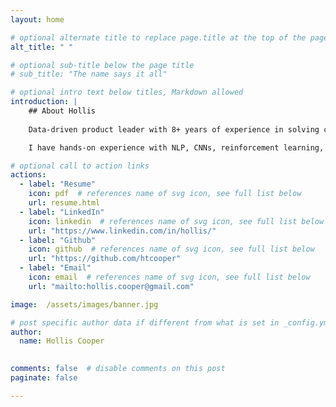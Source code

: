 ```yaml
---
layout: home

# optional alternate title to replace page.title at the top of the page
alt_title: " "

# optional sub-title below the page title
# sub_title: "The name says it all"

# optional intro text below titles, Markdown allowed
introduction: |
    ## About Hollis
    
    Data-driven product leader with 8+ years of experience in solving complex customer challenges. Master's in computer science from UPenn, equipped with specialized training and hands-on skills in AI, ready to drive innovation in new product domains.    

    I have hands-on experience with NLP, CNNs, reinforcement learning, transformers, generative AI, and computer vision. I also have training in the business use of AI, ethical and legal issues relating to AI, and ML project best practices.

# optional call to action links
actions:
  - label: "Resume"
    icon: pdf  # references name of svg icon, see full list below
    url: resume.html
  - label: "LinkedIn"
    icon: linkedin  # references name of svg icon, see full list below
    url: "https://www.linkedin.com/in/hollis/"
  - label: "Github"
    icon: github  # references name of svg icon, see full list below
    url: "https://github.com/htcooper"
  - label: "Email"
    icon: email  # references name of svg icon, see full list below
    url: "mailto:hollis.cooper@gmail.com"

image:  /assets/images/banner.jpg

# post specific author data if different from what is set in _config.yml 
author:
  name: Hollis Cooper
  

comments: false  # disable comments on this post
paginate: false

---
```

